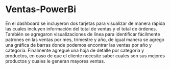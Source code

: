 # Ventas-PowerBi

En el dashboard se incluyeron dos tarjetas para visualizar de
manera rápida las cuales incluyen información del total de ventas y el total de órdenes.
También se agregaron visualizaciones de línea para identificar fácilmente patrones en las
ventas por mes, trimestre y año, de igual manera se agrego una gráfica de barras donde podemos encontrar las ventas por año y categoria. Finalmente agregué una hoja de detalle por categoria y productos, en caso de que el cliente necesite saber cuales son sus mejores productos y cuales le generan mayores ventas.

